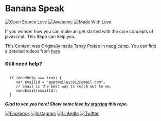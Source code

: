
# Banana Speak
[![Open Source Love](https://badges.frapsoft.com/os/v2/open-source.svg?v=103)](https://github.com/smilegupta)
[![Awesome](https://cdn.rawgit.com/sindresorhus/awesome/d7305f38d29fed78fa85652e3a63e154dd8e8829/media/badge.svg)](https://github.com/smilegupta) [![Made With Love](https://img.shields.io/badge/Made%20With-Love-orange.svg)](https://github.com/smilegupta)

If you wonder how you can make an get started with the core concepts of javascript. This Repo can help you.

This Content was Originally made Tanay Pratap in neog.camp.
You can find a detailed videos from [here](https://www.youtube.com/playlist?list=PLzvhQUIpvvuj5KPnyPyWsvgyzNkX_ACPA)


### Still need help?

```

  if (needHelp === true) {
     var emailId = "guptamiley3012@gmail.com";
     // email is the best way to reach out to me.
     sendEmail(emailId);
  }

```

***Glad to see you here! Show some love by [starring](https://github.com/smilegupta/banana-speak) this repo.***

[![Facebook](https://img.shields.io/static/v1.svg?label=follow&message=@smileguptaaa&color=grey&logo=facebook&style=flat&logoColor=white&colorA=blue)](https://www.facebook.com/smileguptaaa)  [![Instagram](https://img.shields.io/static/v1.svg?label=follow&message=@smileguptaaa&color=grey&logo=instagram&style=flat&logoColor=white&colorA=blue)](https://www.instagram.com/smileguptaaa/) [![LinkedIn](https://img.shields.io/static/v1.svg?label=connect&message=@smilegupta&color=grey&logo=linkedin&style=flat&logoColor=white&colorA=blue)](https://www.linkedin.com/in/smilegupta/) [![Twitter](https://img.shields.io/static/v1.svg?label=connect&message=@smileguptaaa&color=grey&logo=twitter&style=flat&logoColor=white&colorA=blue)](https://twitter.com/smileguptaaa)

